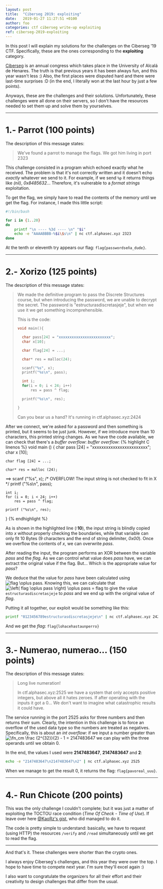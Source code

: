 ```yaml
---
layout: post
title:  "Ciberseg 2019: exploiting"
date:	2019-01-27 11:27:51 +0100
author: foo
categories: ctf ciberseg write-up exploiting
ref: ciberseg-2019-exploiting
---
```


In this post I will explain my solutions for the challenges on the Ciberseg '19 CTF.
Specifically, these are the ones corresponding to the **exploiting** category.

[Ciberseg](https://ciberseg.uah.es/) is an annual congress which takes place in the
University of Alcalá de Henares. The truth is that previous years it has been always fun,
and this year wasn't less :) Also, the first places were disputed hard and there were
last-time surprises :D (in the end, I literally won at the last hour by just a few
points).


Anyways, these are the challenges and their solutions. Unfortunately, these challenges
were all done on their servers, so I don't have the resources needed to set them up and
solve them by yourselves.

-----------------------------------------------------------------------------------------

# 1.- Parrot (100 points)


The description of this message states:
> We've found a parrot to manage the flags. We got him living in port 2323

This challenge consisted in a program which echoed exactly what he received. The problem
is that it's not correctly written and it doesn't echo _exactly_ whatever we send to it.
For example, if we send `%p` it returns things like _(nil)_, _0x8485632_... Therefore,
it's vulnerable to a _format strings_ exploitation.

To get the flag, we simply have to read the contents of the memory until we get the flag.
For instance, I made this little script:
```sh
#!/bin/bash

for i in {1..20}
do
	printf "\n ---- %3d ---- \n" "$i"
	echo -e "AAAABBBB-%$i\$s\n" | nc ctf.alphasec.xyz 2323
done
```

At the tenth or eleventh try appears our flag: `flag{passwordseña_dude}`.

-----------------------------------------------------------------------------------------

# 2.- Xorizo (125 points)


The description of this message states:
> We made the definitive program to pass the Discrete Structures course, but when
> introducing the password, we are unable to decrypt the secret. The password is
> "estructurasdiscretasjeje", but when we use it we get something incomprehensible.
>
> This is the code:
> ```c
> void main(){
>
>	char pass[24] = "xxxxxxxxxxxxxxxxxxxxxxxx";
>	char x[10];
>
>	char flag[24] = ...;
>
>	char* res = malloc(24);
>
>	scanf("%s", x);
>	printf("%s\n", pass);
>
>	int i;
>	for(i = 0; i < 24; i++)
>		res = pass ^ flag;
>
>	printf("%s\n", res);
>
> }
> ```
>
> Can you bear us a hand? It's running in ctf.alphasec.xyz:2424


After we connect, we're asked for a password and then something is printed, but it seems
to be just junk. However, if we introduce more than 10 characters, this printed string
changes. As we have the code available, we can check that there's a _buffer overflow_:
_buffer overflow_:
{% highlight C linenos %}
void main ()
{
	char pass [24] = "xxxxxxxxxxxxxxxxxxxxxxxx";
	char x [10];

	char flag [24] = ...;

	char* res = malloc (24);

==>	scanf ("%s", x);	/* OVERFLOW! The input string is not checked to fit in X */
	printf ("%s\n", pass);

	int i;
	for (i = 0; i < 24; i++)
		res = pass ^ flag;

	printf ("%s\n", res);
}
{% endhighlight %}


As is shown in the highlighted line (**:10**), the input string is blindly copied into
_x_ without properly checking the boundaries, while that variable can only fit 10 Bytes
(9 characters and the end of string delimiter, _0x00_). Once we overflow the contents of
_x_, we can overwrite _pass_.

After reading the input, the program performs an XOR between the variable _pass_ and the
_flag_. As we can control what value does _pass_ have, we can extract the original value
if the flag. But... Which is the appropriate value for _pass_?

We deduce that the value for _pass_ have been calculated using <img src="https://latex.codecogs.com/svg.latex?\fn_cm%20flag%20\oplus%20pass" class="inline-math" alt="flag \oplus pass">.
Knowing this, we can calculate that <img src="https://latex.codecogs.com/svg.latex?\fn_cm%20\left(%20flag%20\oplus%20pass%20\right)%20\oplus%20pass%20=%20flag" class="inline-math" alt="\left( flag \oplus pass \right) \oplus pass = flag">
to give the value `estructurasdiscretasjeje` to _pass_ and we end up with the original
value of _flag_.

Putting it all together, our exploit would be something like this:
```sh
printf "0123456789estructurasdiscretasjeje\n" | nc ctf.alphasec.xyz 2424
```

And we get the _flag_: `flag{lohacehastaunperro}`

-----------------------------------------------------------------------------------------

# 3.- Numerao, numerao... (150 points)

The description of this message states:
> Long live numeration!
>
> In ctf.alphasec.xyz:2525 we have a system that only accepts positive integers, but
> above all it hates zeroes. If after operating with the inputs it got a 0... We don't
> want to imagine what catastrophic results it could have.

The service running in the port 2525 asks for three numbers and then returns their sum.
Clearly, the intention in this challenge is to force an overflow of the used data type so
the numbers are treated as negatives. Specifically, this is about an _int overflow_: if
we input a number greater than <img src="https://latex.codecogs.com/svg.latex?\fn_cm%20\frac%20{2^{32}}{2}%20-%201%20=%202147483647" class="inline-math" alt="\fn_cm \frac {2^{32}}{2} - 1 = 2147483647">
we can play with the three operands until we obtain 0.

In the end, the values I used were **2147483647**, **2147483647** and **2**:
```sh
echo -e "2147483647\n2147483647\n2" | nc ctf.alphasec.xyz 2525
```

When we manage to get the result 0, it returns the flag: `flag{pavoreal_uuu}`.


-----------------------------------------------------------------------------------------

# 4.- Run Chicote (200 points)


This was the only challenge I couldn't complete; but it was just a matter of exploiting
the TOCTOU  race condition (_Time Of Check - Time of Use_). If leave over here
[@KaoRz's gist](https://gist.github.com/KaoRz/44ed827c258054577fc59cd70a9f381d), who did
managed to do it.

The code is pretty simple to understand: basically, we have to request (using HTTP) the
resources `/verify` and `/read` simultaneously until we get to read the flag.

-----------------------------------------------------------------------------------------

And that's it. These challenges were shorter than the crypto ones.

I always enjoy Ciberseg's challenges, and this year they were over the top. I hope to
have time to compete next year. I'm sure they'll excel again :)

I also want to congratulate the organizers for all their effort and their creativity to
design challenges that differ from the usual.
